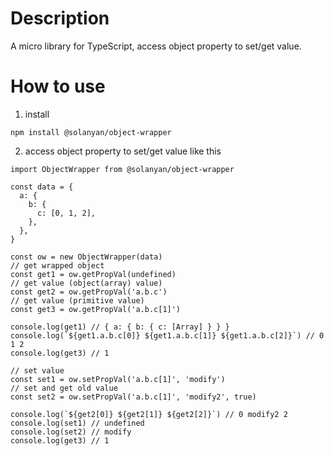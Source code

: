 # Description

A micro library for TypeScript, access object property to set/get value.

# How to use

1. install
```
npm install @solanyan/object-wrapper
```
2. access object property to set/get value like this
```
import ObjectWrapper from @solanyan/object-wrapper

const data = {
  a: {
    b: {
      c: [0, 1, 2],
    },
  },
}

const ow = new ObjectWrapper(data)
// get wrapped object
const get1 = ow.getPropVal(undefined)
// get value (object(array) value)
const get2 = ow.getPropVal('a.b.c')
// get value (primitive value)
const get3 = ow.getPropVal('a.b.c[1]')

console.log(get1) // { a: { b: { c: [Array] } } }
console.log(`${get1.a.b.c[0]} ${get1.a.b.c[1]} ${get1.a.b.c[2]}`) // 0 1 2
console.log(get3) // 1

// set value
const set1 = ow.setPropVal('a.b.c[1]', 'modify')
// set and get old value
const set2 = ow.setPropVal('a.b.c[1]', 'modify2', true)

console.log(`${get2[0]} ${get2[1]} ${get2[2]}`) // 0 modify2 2
console.log(set1) // undefined
console.log(set2) // modify
console.log(get3) // 1
```